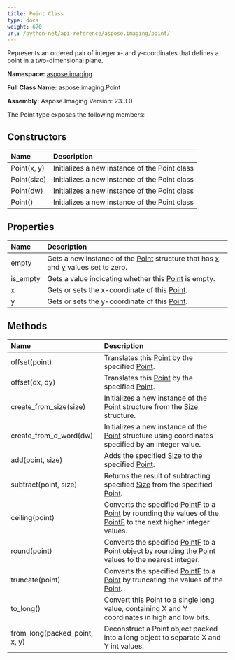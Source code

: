 ```yaml
---
title: Point Class
type: docs
weight: 670
url: /python-net/api-reference/aspose.imaging/point/
---
```


Represents an ordered pair of integer x- and y-coordinates that defines a point in a two-dimensional plane.

**Namespace:** [aspose.imaging](/imaging/python-net/api-reference/aspose.imaging/)

**Full Class Name:** aspose.imaging.Point

**Assembly:**  Aspose.Imaging Version: 23.3.0

The Point type exposes the following members:
## **Constructors**
|**Name**|**Description**|
| :- | :- |
|Point(x, y)|Initializes a new instance of the Point class|
|Point(size)|Initializes a new instance of the Point class|
|Point(dw)|Initializes a new instance of the Point class|
|Point()|Initializes a new instance of the Point class|
## **Properties**
|**Name**|**Description**|
| :- | :- |
|empty|Gets a new instance of the [Point](/imaging/python-net/api-reference/aspose.imaging/point/) structure that has [x](/imaging/python-net/api-reference/aspose.imaging/point/) and [y](/imaging/python-net/api-reference/aspose.imaging/point/) values set to zero.|
|is_empty|Gets a value indicating whether this [Point](/imaging/python-net/api-reference/aspose.imaging/point/) is empty.|
|x|Gets or sets the x-coordinate of this [Point](/imaging/python-net/api-reference/aspose.imaging/point/).|
|y|Gets or sets the y-coordinate of this [Point](/imaging/python-net/api-reference/aspose.imaging/point/).|
## **Methods**
|**Name**|**Description**|
| :- | :- |
|offset(point)|Translates this [Point](/imaging/python-net/api-reference/aspose.imaging/point/) by the specified [Point](/imaging/python-net/api-reference/aspose.imaging/point/).|
|offset(dx, dy)|Translates this [Point](/imaging/python-net/api-reference/aspose.imaging/point/) by the specified [Point](/imaging/python-net/api-reference/aspose.imaging/point/).|
|create_from_size(size)|Initializes a new instance of the [Point](/imaging/python-net/api-reference/aspose.imaging/point/) structure from the [Size](/imaging/python-net/api-reference/aspose.imaging/size/) structure.|
|create_from_d_word(dw)|Initializes a new instance of the [Point](/imaging/python-net/api-reference/aspose.imaging/point/) structure using coordinates specified by an integer value.|
|add(point, size)|Adds the specified [Size](/imaging/python-net/api-reference/aspose.imaging/size/) to the specified [Point](/imaging/python-net/api-reference/aspose.imaging/point/).|
|subtract(point, size)|Returns the result of subtracting specified [Size](/imaging/python-net/api-reference/aspose.imaging/size/) from the specified [Point](/imaging/python-net/api-reference/aspose.imaging/point/).|
|ceiling(point)|Converts the specified [PointF](/imaging/python-net/api-reference/aspose.imaging/pointf/) to a [Point](/imaging/python-net/api-reference/aspose.imaging/point/) by rounding the values of the [PointF](/imaging/python-net/api-reference/aspose.imaging/pointf/) to the next higher integer values.|
|round(point)|Converts the specified [PointF](/imaging/python-net/api-reference/aspose.imaging/pointf/) to a [Point](/imaging/python-net/api-reference/aspose.imaging/point/) object by rounding the [Point](/imaging/python-net/api-reference/aspose.imaging/point/) values to the nearest integer.|
|truncate(point)|Converts the specified [PointF](/imaging/python-net/api-reference/aspose.imaging/pointf/) to a [Point](/imaging/python-net/api-reference/aspose.imaging/point/) by truncating the values of the [Point](/imaging/python-net/api-reference/aspose.imaging/point/).|
|to_long()|Convert this Point to a single long value, containing X and Y coordinates in high and low bits.|
|from_long(packed_point, x, y)|Deconstruct a Point object packed into a long object to separate X and Y int values.|
